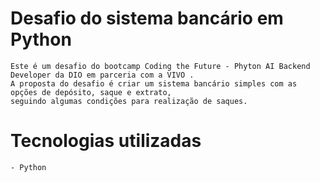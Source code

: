 # Desafio do sistema bancário em Python
    Este é um desafio do bootcamp Coding the Future - Phyton AI Backend Developer da DIO em parceria com a VIVO .
    A proposta do desafio é criar um sistema bancário simples com as opções de depósito, saque e extrato,
    seguindo algumas condições para realização de saques.

# Tecnologias utilizadas
    - Python
